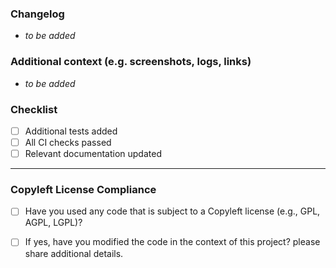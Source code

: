 ### Changelog
<!-- Provide a clear and concise description of the changes in this PR in bullet points -->
- _to be added_

### Additional context (e.g. screenshots, logs, links)
<!-- Provide a clear additional context, dependencies & links in bullet points -->
<!-- links could be jira, slack, docs, etc. -->
- _to be added_


### Checklist
<!-- Mark [x] the appropriate option, helps the reviewer to verify the changes -->
- [ ] Additional tests added
- [ ] All CI checks passed
- [ ] Relevant documentation updated

<!-- for any cautionary notes, use https://github.com/orgs/community/discussions/16925 -->


---

### Copyleft License Compliance

- [ ] Have you used any code that is subject to a Copyleft license (e.g., GPL, AGPL, LGPL)?
- [ ] If yes, have you modified the code in the context of this project? please share additional details.


<!-- for any questions, reach out to us at connect@atlan.com -->